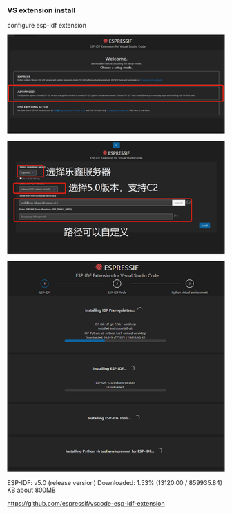 
### VS extension install 
configure esp-idf extension

![](41-25-15-19-12-2022.png)

![](01-26-15-19-12-2022.png)

![](13-52-15-19-12-2022.png)

ESP-IDF: v5.0 (release version)
Downloaded: 1.53% (13120.00 / 859935.84) KB
about 800MB 

https://github.com/espressif/vscode-esp-idf-extension








